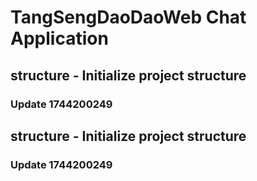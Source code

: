 # TangSengDaoDaoWeb Chat Application
## structure - Initialize project structure
### Update 1744200249
## structure - Initialize project structure
### Update 1744200249
